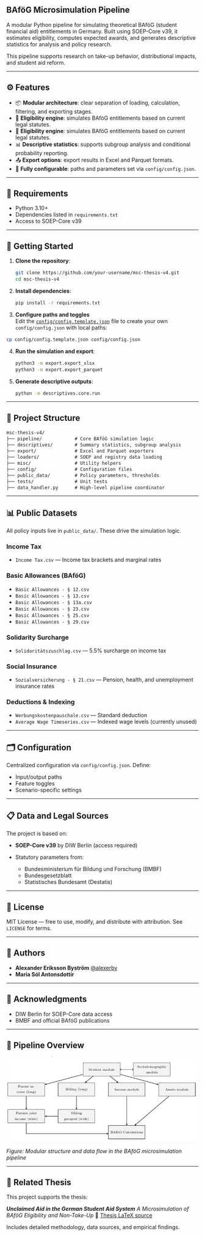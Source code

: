 ## BAföG Microsimulation Pipeline

A modular Python pipeline for simulating theoretical BAföG (student financial aid) entitlements in Germany. Built using SOEP-Core v39, it estimates eligibility, computes expected awards, and generates descriptive statistics for analysis and policy research.

This pipeline supports research on take-up behavior, distributional impacts, and student aid reform.

---

## ⚙️ Features

* 📦 **Modular architecture**: clear separation of loading, calculation, filtering, and exporting stages.
* 🧮 **Eligibility engine**: simulates BAföG entitlements based on current legal statutes.
* 🧲 **Eligibility engine**: simulates BAföG entitlements based on current legal statutes.
* 📊 **Descriptive statistics**: supports subgroup analysis and conditional probability reporting.
* 📤 **Export options**: export results in Excel and Parquet formats.
* 🔧 **Fully configurable**: paths and parameters set via `config/config.json`.

---

## 🧰 Requirements

* Python 3.10+
* Dependencies listed in `requirements.txt`
* Access to SOEP-Core v39

---

## 🚀 Getting Started

1. **Clone the repository**:

   ```bash
   git clone https://github.com/your-username/msc-thesis-v4.git
   cd msc-thesis-v4
   ```

2. **Install dependencies**:

   ```bash
   pip install -r requirements.txt
   ```

3. **Configure paths and toggles**  
Edit the [`config/config.template.json`](config/config.template.json) file to create your own `config/config.json` with local paths:
```bash
cp config/config.template.json config/config.json
```

4. **Run the simulation and export**:

   ```bash
   python3 -m export.export_xlsx
   python3 -m export.export_parquet
   ```

5. **Generate descriptive outputs**:

   ```bash
   python -m descriptives.core.run
   ```

---

## 📁 Project Structure

```
msc-thesis-v4/
├── pipeline/            # Core BAföG simulation logic
├── descriptives/        # Summary statistics, subgroup analysis
├── export/              # Excel and Parquet exporters
├── loaders/             # SOEP and registry data loading
├── misc/                # Utility helpers
├── config/              # Configuration files
├── public_data/         # Policy parameters, thresholds
├── tests/               # Unit tests
├── data_handler.py      # High-level pipeline coordinator
```

---

## 📊 Public Datasets

All policy inputs live in `public_data/`. These drive the simulation logic.

### Income Tax

* `Income Tax.csv` — Income tax brackets and marginal rates

### Basic Allowances (BAföG)

* `Basic Allowances - § 12.csv`
* `Basic Allowances - § 13.csv`
* `Basic Allowances - § 13a.csv`
* `Basic Allowances - § 23.csv`
* `Basic Allowances - § 25.csv`
* `Basic Allowances - § 29.csv`

### Solidarity Surcharge

* `Solidaritätszuschlag.csv` — 5.5% surcharge on income tax

### Social Insurance

* `Sozialversicherung - § 21.csv` — Pension, health, and unemployment insurance rates

### Deductions & Indexing

* `Werbungskostenpauschale.csv` — Standard deduction
* `Average Wage Timeseries.csv` — Indexed wage levels (currently unused)

---

## 🗂️ Configuration

Centralized configuration via `config/config.json`. Define:

* Input/output paths
* Feature toggles
* Scenario-specific settings

---
## 📋 Data and Legal Sources

The project is based on:

* **SOEP-Core v39** by DIW Berlin (access required)
* Statutory parameters from:

  * Bundesministerium für Bildung und Forschung (BMBF)
  * Bundesgesetzblatt
  * Statistisches Bundesamt (Destatis)

---

## 🔖 License

MIT License — free to use, modify, and distribute with attribution. See `LICENSE` for terms.

---

## 👤 Authors

* **Alexander Eriksson Byström**
  [@alexerby](https://github.com/alexerby)
* **Maria Sól Antonsdottír**

---

## 🙌 Acknowledgments

* DIW Berlin for SOEP-Core data access
* BMBF and official BAföG publications

---

## 🔄 Pipeline Overview

![BAföG Pipeline Diagram](readme-assets/pipeline_overview.png)

*Figure: Modular structure and data flow in the BAföG microsimulation pipeline*

---

## 📄 Related Thesis

This project supports the thesis:

***Unclaimed Aid in the German Student Aid System***
*A Microsimulation of BAföG Eligibility and Non-Take-Up*
📄 [Thesis LaTeX source](https://github.com/Alexerby/master-thesis-tex)

Includes detailed methodology, data sources, and empirical findings.
